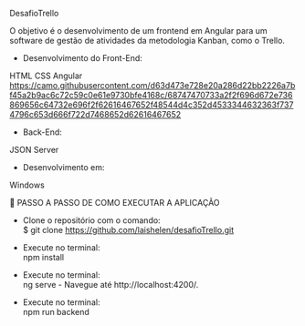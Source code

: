 DesafioTrello

O objetivo é o desenvolvimento de um frontend em Angular para um software de
gestão de atividades da metodologia Kanban, como o Trello.

- Desenvolvimento do Front-End:

HTML CSS Angular https://camo.githubusercontent.com/d63d473e728e20a286d22bb2226a7bf45a2b9ac6c72c59c0e61e9730bfe4168c/68747470733a2f2f696d672e736869656c64732e696f2f62616467652f48544d4c352d4533344632363f7374796c653d666f722d7468652d62616467652

- Back-End:

JSON Server

- Desenvolvimento em:

Windows

🔴 PASSO A PASSO DE COMO EXECUTAR A APLICAÇÃO <br>

- Clone o repositório com o comando: <br>
$ git clone https://github.com/laishelen/desafioTrello.git

- Execute no terminal: <br>
npm install

- Execute no terminal: <br>
ng serve - Navegue até http://localhost:4200/. 

- Execute no terminal: <br>
npm run backend


